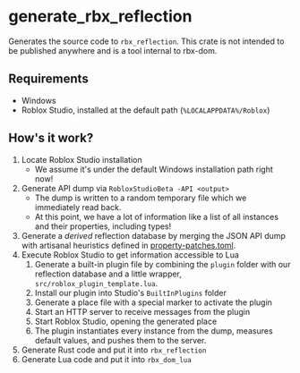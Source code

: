 # generate_rbx_reflection
Generates the source code to `rbx_reflection`. This crate is not intended to be published anywhere and is a tool internal to rbx-dom.

## Requirements
* Windows
* Roblox Studio, installed at the default path (`%LOCALAPPDATA%/Roblox`)

## How's it work?
1. Locate Roblox Studio installation
	- We assume it's under the default Windows installation path right now!
2. Generate API dump via `RobloxStudioBeta -API <output>`
	- The dump is written to a random temporary file which we immediately read back.
	- At this point, we have a lot of information like a list of all instances and their properties, including types!
3. Generate a _derived_ reflection database by merging the JSON API dump with artisanal heuristics defined in [property-patches.toml](property-patches.toml).
4. Execute Roblox Studio to get information accessible to Lua
	1. Generate a built-in plugin file by combining the `plugin` folder with our reflection database and a little wrapper, `src/roblox_plugin_template.lua`.
	2. Install our plugin into Studio's `BuiltInPlugins` folder
	3. Generate a place file with a special marker to activate the plugin
	4. Start an HTTP server to receive messages from the plugin
	5. Start Roblox Studio, opening the generated place
	6. The plugin instantiates every instance from the dump, measures default values, and pushes them to the server.
5. Generate Rust code and put it into `rbx_reflection`
6. Generate Lua code and put it into `rbx_dom_lua`
